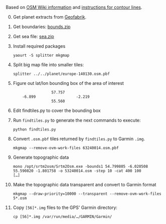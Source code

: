 Based on
[OSM Wiki information](http://wiki.openstreetmap.org/wiki/OSM_Map_On_Garmin)
and
[instructions for contour lines](https://openmtbmap.org/about-2/archive/create-elevation-contourline-maps/).

0. Get planet extracts from [Geofabrik](http://download.geofabrik.de/).

0. Get boundaries: [bounds.zip](http://osm2.pleiades.uni-wuppertal.de/bounds/latest/bounds.zip)

0. Get sea file: [sea.zip](http://osm2.pleiades.uni-wuppertal.de/sea/latest/sea.zip)

0. Install required packages

    ```
    yaourt -S splitter mkgmap
    ```

1. Split big map file into smaller tiles:

    ```
    splitter ../../planet/europe-140130.osm.pbf
    ```

2. Figure out lat/lon bounding box of the area of interest

    ```
                     57.757
        -6.899                  -2.219
                     55.560
    ```

3. Edit findtiles.py to cover the bounding box

4. Run `findtiles.py` to generate the next commands to execute:

    ```
    python findtiles.py
    ```

5. Convert `.osm.pbf` tiles returned by `findtiles.py` to Garmin `.img`.

    ```
    mkgmap --remove-ovm-work-files 63240014.osm.pbf
    ```

6. Generate topographic data

    ```
    mono /opt/srtm2osm/Srtm2Osm.exe -bounds1 54.799805 -6.020508 55.590820 -1.801758 -o 53240014.osm -step 10 -cat 400 100
    […]
    ```

7. Make the topographic data transparent and convert to Garmin format

    ```
    mkgmap --draw-priority=10000 --transparent --remove-ovm-work-files 5*.osm
    ```

8. Copy `[56]*.img` files to the GPS' Garmin directory:

    ```
    cp [56]*.img /var/run/media/…/GARMIN/Garmin/
    ```
